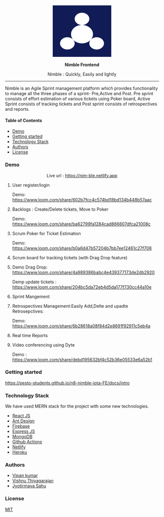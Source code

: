 <p align="center">
  <img src="public/logo192.png" />
</p>
<p align="center"><b>Nimble Frontend</b></p>
<p align="center">Nimble : Quickly, Easily and lightly</p>

<hr>

Nimble is an Agile Sprint management platform which provides functionality to manage all the three phases of a sprint- Pre,Active and Post. Pre sprint consists of effort estimation of various tickets using Poker board, Active Sprint consists of tracking tickets and Post sprint consists of retrospectives and reports.

#### Table of Contents

- [Demo](#demo)
- [Getting started](#getting-started)
- [Technology Stack](#technology-stack)
- [Authors](#authors)
- [License](#license)

### Demo

<p align="center">Live url : <a href="https://nim-ble.netlify.app">https://nim-ble.netlify.app</a></p>

1. User register/login
   
   Demo: https://www.loom.com/share/602b7fcc4c574bd18bd134b448b57aac
2. Backlogs : Create/Delete tickets, Move to Poker
   
   Demo: https://www.loom.com/share/ba62799fa1284cad866607dfca21008c
3. Scrum Poker for Ticket Estimation
   
   Demo: https://www.loom.com/share/b0a6d47b57204b7bb7ee12461c27f708
4. Scrum board for tracking tickets (with Drag Drop feature)
5. 
   Demo Drag Drop: https://www.loom.com/share/4a989386babc4e439377173de2db2920

   Demp update tickets : https://www.loom.com/share/204bc5da72eb4d5da177f730cc44a10e

6. Sprint Mangement
7. Retrospectives Management:Easily Add,Delte and upadte Retrosepctives:
   
   Demo: https://www.loom.com/share/6b28618a08f84d2e8691f92911c5eb4a
8. Real time Reports
9. Video conferencing using Dyte
   
   Demo : https://www.loom.com/share/debd195632bf4c52b36e05533e6a52b1

### Getting started

https://pesto-students.github.io/n8-nimble-iota-FE/docs/intro

### Technology Stack

We have used MERN stack for the project with some new technologies.
- [React JS](https://reactjs.org/)
- [Ant Design](https://ant.design/)
- [Firebase](https://firebase.google.com/)
- [Express JS](https://expressjs.com/)
- [MongoDB](https://www.mongodb.com/)
- [Github Actions](https://github.com/features/actions)
- [Netlify](https://www.netlify.com/)
- [Heroku](https://www.heroku.com/)

### Authors

- [Vipan kumar]()
- [Vishnu Thiyagarajan]()
- [Jyotirmaya Sahu](https://github.com/i-am-jyotirmaya)

### License

[MIT](https://opensource.org/licenses/MIT)
